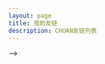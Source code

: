 ```yaml
---
layout: page
title: 我的友链
description: CHUAN友链列表
---
```

<script setup>
import {
  VPTeamPage,
  VPTeamPageTitle,
  VPTeamMembers,
  VPTeamPageSection
} from 'vitepress/theme'
const code = [
    {
    avatar: '/teammate/SuiFeng.jpg',
    name: '随风潜入夜',
    title: '网络开发',
    desc: 'MCJPG官网和社区导航维护 | MC生电服腐竹',
    links: [
      { icon: 'github', link: 'https://github.com/ZhuYuxuan9302' },
      { icon: {
          svg: '<svg xmlns="http://www.w3.org/2000/svg" viewBox="0 0 512 512"><!--!Font Awesome Free 6.6.0 by @fontawesome - https://fontawesome.com License - https://fontawesome.com/license/free Copyright 2024 Fonticons, Inc.--><path d="M488.6 104.1C505.3 122.2 513 143.8 511.9 169.8V372.2C511.5 398.6 502.7 420.3 485.4 437.3C468.2 454.3 446.3 463.2 419.9 464H92C65.6 463.2 43.8 454.2 26.7 436.8C9.7 419.4 .8 396.5 0 368.2V169.8C.8 143.8 9.7 122.2 26.7 104.1C43.8 87.8 65.6 78.8 92 78H121.4L96.1 52.2C90.3 46.5 87.4 39.2 87.4 30.4C87.4 21.6 90.3 14.3 96.1 8.6C101.8 2.9 109.1 0 117.9 0C126.7 0 134 2.9 139.8 8.6L213.1 78H301.1L375.6 8.6C381.7 2.9 389.2 0 398 0C406.8 0 414.1 2.9 419.9 8.6C425.6 14.3 428.5 21.6 428.5 30.4C428.5 39.2 425.6 46.5 419.9 52.2L394.6 78L423.9 78C450.3 78.8 471.9 87.8 488.6 104.1H488.6zM449.8 173.8C449.4 164.2 446.1 156.4 439.1 150.3C433.9 144.2 425.1 140.9 416.4 140.5H96.1C86.5 140.9 78.6 144.2 72.5 150.3C66.3 156.4 63.1 164.2 62.7 173.8V368.2C62.7 377.4 66 385.2 72.5 391.7C79 398.2 86.9 401.5 96.1 401.5H416.4C425.6 401.5 433.4 398.2 439.7 391.7C446 385.2 449.4 377.4 449.8 368.2L449.8 173.8zM185.5 216.5C191.8 222.8 195.2 230.6 195.6 239.7V273C195.2 282.2 191.9 289.9 185.8 296.2C179.6 302.5 171.8 305.7 162.2 305.7C152.6 305.7 144.7 302.5 138.6 296.2C132.5 289.9 129.2 282.2 128.8 273V239.7C129.2 230.6 132.6 222.8 138.9 216.5C145.2 210.2 152.1 206.9 162.2 206.5C171.4 206.9 179.2 210.2 185.5 216.5H185.5zM377 216.5C383.3 222.8 386.7 230.6 387.1 239.7V273C386.7 282.2 383.4 289.9 377.3 296.2C371.2 302.5 363.3 305.7 353.7 305.7C344.1 305.7 336.3 302.5 330.1 296.2C323.1 289.9 320.7 282.2 320.4 273V239.7C320.7 230.6 324.1 222.8 330.4 216.5C336.7 210.2 344.5 206.9 353.7 206.5C362.9 206.9 370.7 210.2 377 216.5H377z"/></svg>'
        },
         link: 'https://space.bilibili.com/495322167' }
    ]
  },
  {
    avatar: '/teammate/alazeprt.jpg',
    name: 'alazeprt',
    title: '后端技术开发',
    desc: '星际穿越服务器腐竹 | MCJPG网站状态监测后端开发',
  },
  {
    avatar: '/teammate/fireguo.png',
    name: 'FireGuo',
    title: '技术支持',
    desc: '基础的技术问题解决（雾），风梨团队创始人（），状态监测与机器人负责人',
  },
  {
    avatar: '/teammate/Ygbs.jpg',
    name: 'Ygbs',
    title: '后端技术开发',
    desc: 'BugCraft 腐竹，目前还没做什么事情',
  },
]

const community = [
  {
    avatar: '/teammate/Xiaosan.jpg',
    name: 'Xiaosan',
    title: '宣传',
    desc: '曙光生电服务器腐竹，唯一开学后有很多时间的人',
  },
  {
    avatar: '/teammate/WERTYUS11.jpg',
    name: 'WERTYUS11',
    title: '审核兼宣传',
    desc: 'HappyDog服务器腐竹，啥都会但啥都不精通（）（）会Replay和Bcut',
  },
  {
    avatar: '/teammate/叫我董老实-元气TaskMgr.jpg',
    name: '叫我董老实-元气TaskMgr',
    title: '社区管理',
    desc: 'RBS生电服务器（暂未成为成员服）服主，国庆期间暂任见习社区管理。负责社区管理。啥都不会但啥都不精通（）',
    links: [
      { icon: {
          svg: '<svg xmlns="http://www.w3.org/2000/svg" viewBox="0 0 512 512"><!--!Font Awesome Free 6.6.0 by @fontawesome - https://fontawesome.com License - https://fontawesome.com/license/free Copyright 2024 Fonticons, Inc.--><path d="M488.6 104.1C505.3 122.2 513 143.8 511.9 169.8V372.2C511.5 398.6 502.7 420.3 485.4 437.3C468.2 454.3 446.3 463.2 419.9 464H92C65.6 463.2 43.8 454.2 26.7 436.8C9.7 419.4 .8 396.5 0 368.2V169.8C.8 143.8 9.7 122.2 26.7 104.1C43.8 87.8 65.6 78.8 92 78H121.4L96.1 52.2C90.3 46.5 87.4 39.2 87.4 30.4C87.4 21.6 90.3 14.3 96.1 8.6C101.8 2.9 109.1 0 117.9 0C126.7 0 134 2.9 139.8 8.6L213.1 78H301.1L375.6 8.6C381.7 2.9 389.2 0 398 0C406.8 0 414.1 2.9 419.9 8.6C425.6 14.3 428.5 21.6 428.5 30.4C428.5 39.2 425.6 46.5 419.9 52.2L394.6 78L423.9 78C450.3 78.8 471.9 87.8 488.6 104.1H488.6zM449.8 173.8C449.4 164.2 446.1 156.4 439.1 150.3C433.9 144.2 425.1 140.9 416.4 140.5H96.1C86.5 140.9 78.6 144.2 72.5 150.3C66.3 156.4 63.1 164.2 62.7 173.8V368.2C62.7 377.4 66 385.2 72.5 391.7C79 398.2 86.9 401.5 96.1 401.5H416.4C425.6 401.5 433.4 398.2 439.7 391.7C446 385.2 449.4 377.4 449.8 368.2L449.8 173.8zM185.5 216.5C191.8 222.8 195.2 230.6 195.6 239.7V273C195.2 282.2 191.9 289.9 185.8 296.2C179.6 302.5 171.8 305.7 162.2 305.7C152.6 305.7 144.7 302.5 138.6 296.2C132.5 289.9 129.2 282.2 128.8 273V239.7C129.2 230.6 132.6 222.8 138.9 216.5C145.2 210.2 152.1 206.9 162.2 206.5C171.4 206.9 179.2 210.2 185.5 216.5H185.5zM377 216.5C383.3 222.8 386.7 230.6 387.1 239.7V273C386.7 282.2 383.4 289.9 377.3 296.2C371.2 302.5 363.3 305.7 353.7 305.7C344.1 305.7 336.3 302.5 330.1 296.2C323.1 289.9 320.7 282.2 320.4 273V239.7C320.7 230.6 324.1 222.8 330.4 216.5C336.7 210.2 344.5 206.9 353.7 206.5C362.9 206.9 370.7 210.2 377 216.5H377z"/></svg>'
        },
         link: 'https://space.bilibili.com/1655020702' }
    ]
  },
  {
    avatar: '/teammate/1410happy.jpg',
    name: '1410happy1',
    title: '社区管理',
    desc: '望海公社腐竹 MCJPG的见习社区管理',
  },
]

const publicise = [
  {
    avatar: '/teammate/二氧化钛.jpg',
    name: '二氧化钛',
    title: '剪辑',
    desc: 'MCIC服主',
  },
  {
    avatar: '/teammate/WERTYUS11.jpg',
    name: 'WERTYUS11',
    title: '审核兼宣传',
    desc: 'HappyDog服务器腐竹，啥都会但啥都不精通（）（）会Replay和Bcut',
  },
  {
    avatar: '/teammate/Redapple_one.png',
    name: 'Redapple_one',
    title: '封面设计兼剪辑',
    desc: 'TAC-Server服务器腐竹, 会那么一点的剪辑手法, 会用达芬奇,PR,ReplayMod,FlashBack.',
  }
]

</script>

<VPTeamPage>

  <VPTeamPageTitle>
    <template #title>我的友链</template>
    <template #lead>认识一下 CHUAN 友链，申请友链请点击主页邮件申请并提交logo、博客链接、博客说明，谢谢！</template>
  </VPTeamPageTitle>
  <VPTeamPageSection>
    <template #title>开发部</template>
    <template #lead>MCJPG 开发者帮助编写代码、审核成员服请求并保持项目的活力。通过贡献新社区服务和帮助完善旧服务，他们使 MCJPG 得以运行</template>
    <template #members>
      <VPTeamMembers size="small" :members="code" />
    </template>
  </VPTeamPageSection>
  <VPTeamPageSection>
    <template #title>社区部</template>
    <template #lead>MCJPG 社区部门通过审核新加入的成员服，维护交流社区的秩序，以确保 MCJPG 拥有健康向上的生命力</template>
    <template #members>
      <VPTeamMembers size="small" :members="community" />
    </template>
  </VPTeamPageSection>
  <VPTeamPageSection>
    <template #title>宣传部</template>
    <template #lead>MCJPG 宣传部通过对组织和成员服的宣传，来让更多的人知道我们的行动</template>
    <template #members>
      <VPTeamMembers size="small" :members="publicise" />
    </template>
  </VPTeamPageSection>-->

</VPTeamPage>


<!--<center>帮助我们添加服务器的贡献者们：</center>

<center><a href="https://github.com/ZhuYuxuan9302/MCJPG/graphs/contributors">
  <img src="https://contrib.rocks/image?repo=ZhuYuxuan9302/MCJPG" alt="Contributors"/>
</a></center>

<center>对以上参与者致以敬意！</center> -->
